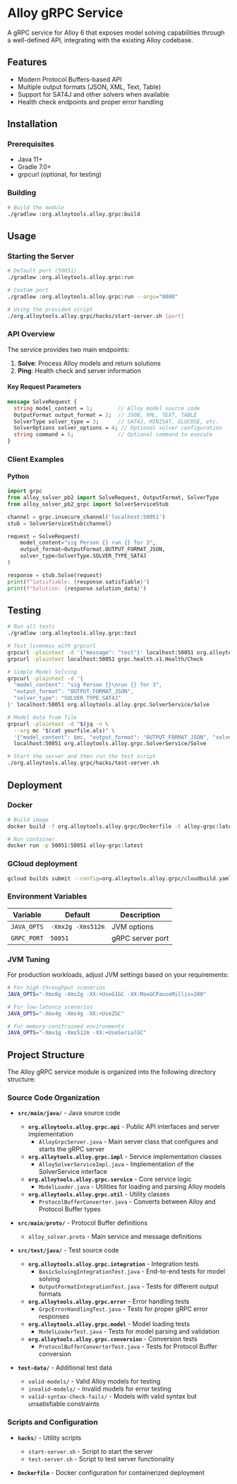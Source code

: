 # Alloy gRPC Service

A gRPC service for Alloy 6 that exposes model solving capabilities through a well-defined API, integrating with the existing Alloy codebase.

## Features

- Modern Protocol Buffers-based API
- Multiple output formats (JSON, XML, Text, Table)
- Support for SAT4J and other solvers when available
- Health check endpoints and proper error handling

## Installation

### Prerequisites
- Java 11+
- Gradle 7.0+
- grpcurl (optional, for testing)

### Building
```bash
# Build the module
./gradlew :org.alloytools.alloy.grpc:build
```

## Usage

### Starting the Server

```bash
# Default port (50051)
./gradlew :org.alloytools.alloy.grpc:run

# Custom port
./gradlew :org.alloytools.alloy.grpc:run --args="8080"

# Using the provided script
./org.alloytools.alloy.grpc/hacks/start-server.sh [port]
```

### API Overview

The service provides two main endpoints:

1. **Solve**: Process Alloy models and return solutions
2. **Ping**: Health check and server information

#### Key Request Parameters

```protobuf
message SolveRequest {
  string model_content = 1;        // Alloy model source code
  OutputFormat output_format = 2;  // JSON, XML, TEXT, TABLE
  SolverType solver_type = 3;      // SAT4J, MINISAT, GLUCOSE, etc.
  SolverOptions solver_options = 4; // Optional solver configuration
  string command = 5;              // Optional command to execute
}
```

### Client Examples

#### Python

```python
import grpc
from alloy_solver_pb2 import SolveRequest, OutputFormat, SolverType
from alloy_solver_pb2_grpc import SolverServiceStub

channel = grpc.insecure_channel('localhost:50051')
stub = SolverServiceStub(channel)

request = SolveRequest(
    model_content="sig Person {} run {} for 3",
    output_format=OutputFormat.OUTPUT_FORMAT_JSON,
    solver_type=SolverType.SOLVER_TYPE_SAT4J
)

response = stub.Solve(request)
print(f"Satisfiable: {response.satisfiable}")
print(f"Solution: {response.solution_data}")
```

## Testing

```bash
# Run all tests
./gradlew :org.alloytools.alloy.grpc:test

# Test liveness with grpcurl
grpcurl -plaintext -d '{"message": "test"}' localhost:50051 org.alloytools.alloy.grpc.SolverService/Ping
grpcurl -plaintext localhost:50051 grpc.health.v1.Health/Check

# Simple Model Solving
grpcurl -plaintext -d '{
  "model_content": "sig Person {}\nrun {} for 3",
  "output_format": "OUTPUT_FORMAT_JSON",
  "solver_type": "SOLVER_TYPE_SAT4J"
}' localhost:50051 org.alloytools.alloy.grpc.SolverService/Solve

# Model data from file
grpcurl -plaintext -d "$(jq -n \
  --arg mc "$(cat yourfile.als)" \
  '{"model_content": $mc, "output_format": "OUTPUT_FORMAT_JSON", "solver_type": "SOLVER_TYPE_SAT4J"}')" \
  localhost:50051 org.alloytools.alloy.grpc.SolverService/Solve

# Start the server and then run the test script
./org.alloytools.alloy.grpc/hacks/test-server.sh
```

## Deployment

### Docker

```bash
# Build image
docker build -f org.alloytools.alloy.grpc/Dockerfile -t alloy-grpc:latest .

# Run container
docker run -p 50051:50051 alloy-grpc:latest
```

### GCloud deployment
```bash
gcloud builds submit --config=org.alloytools.alloy.grpc/cloudbuild.yaml .
```

### Environment Variables

| Variable | Default | Description |
|----------|---------|-------------|
| `JAVA_OPTS` | `-Xmx2g -Xms512m` | JVM options |
| `GRPC_PORT` | `50051` | gRPC server port |

### JVM Tuning

For production workloads, adjust JVM settings based on your requirements:

```bash
# For high-throughput scenarios
JAVA_OPTS="-Xmx8g -Xms2g -XX:+UseG1GC -XX:MaxGCPauseMillis=200"

# For low-latency scenarios
JAVA_OPTS="-Xmx4g -Xms4g -XX:+UseZGC"

# For memory-constrained environments
JAVA_OPTS="-Xmx1g -Xms512m -XX:+UseSerialGC"
```

## Project Structure

The Alloy gRPC service module is organized into the following directory structure:

### Source Code Organization

- **`src/main/java/`** - Java source code
  - **`org.alloytools.alloy.grpc.api`** - Public API interfaces and server implementation
    - `AlloyGrpcServer.java` - Main server class that configures and starts the gRPC server
  - **`org.alloytools.alloy.grpc.impl`** - Service implementation classes
    - `AlloySolverServiceImpl.java` - Implementation of the SolverService interface
  - **`org.alloytools.alloy.grpc.service`** - Core service logic
    - `ModelLoader.java` - Utilities for loading and parsing Alloy models
  - **`org.alloytools.alloy.grpc.util`** - Utility classes
    - `ProtocolBufferConverter.java` - Converts between Alloy and Protocol Buffer types

- **`src/main/proto/`** - Protocol Buffer definitions
  - `alloy_solver.proto` - Main service and message definitions

- **`src/test/java/`** - Test source code
  - **`org.alloytools.alloy.grpc.integration`** - Integration tests
    - `BasicSolvingIntegrationTest.java` - End-to-end tests for model solving
    - `OutputFormatIntegrationTest.java` - Tests for different output formats
  - **`org.alloytools.alloy.grpc.error`** - Error handling tests
    - `GrpcErrorHandlingTest.java` - Tests for proper gRPC error responses
  - **`org.alloytools.alloy.grpc.model`** - Model loading tests
    - `ModelLoaderTest.java` - Tests for model parsing and validation
  - **`org.alloytools.alloy.grpc.conversion`** - Conversion tests
    - `ProtocolBufferConverterTest.java` - Tests for Protocol Buffer conversion

- **`test-data/`** - Additional test data
  - `valid-models/` - Valid Alloy models for testing
  - `invalid-models/` - Invalid models for error testing
  - `valid-syntax-check-fails/` - Models with valid syntax but unsatisfiable constraints

### Scripts and Configuration

- **`hacks/`** - Utility scripts
  - `start-server.sh` - Script to start the server
  - `test-server.sh` - Script to test server functionality

- **`Dockerfile`** - Docker configuration for containerized deployment